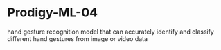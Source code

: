 # Prodigy-ML-04
hand gesture recognition model that can accurately identify and classify different hand gestures from image or video data
